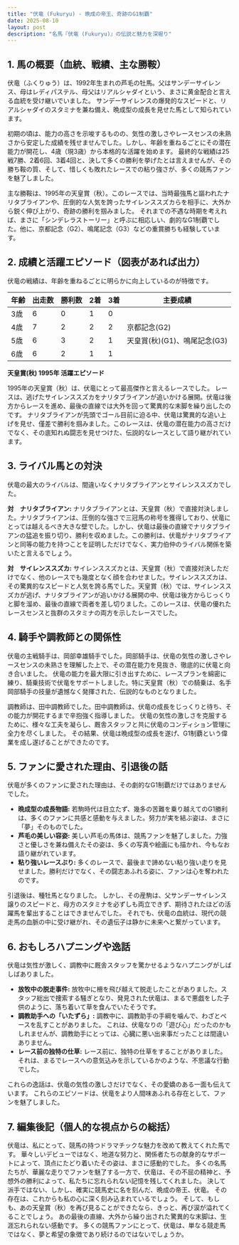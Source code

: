 ```yaml
---
title: "伏竜 (Fukuryu) - 晩成の帝王、奇跡のG1制覇"
date: 2025-08-10
layout: post
description: "名馬『伏竜 (Fukuryu)』の伝説と魅力を深堀り"
---
```


## 1. 馬の概要（血統、戦績、主な勝鞍）

伏竜（ふくりゅう）は、1992年生まれの芦毛の牡馬。父はサンデーサイレンス、母はレディパステル、母父はリアルシャダイという、まさに黄金配合と言える血統を受け継いでいました。  サンデーサイレンスの爆発的なスピードと、リアルシャダイのスタミナを兼ね備え、晩成型の成長を見せた馬として知られています。

初期の頃は、能力の高さを示唆するものの、気性の激しさやレースセンスの未熟さから安定した成績を残せませんでした。しかし、年齢を重ねるごとにその潜在能力が開花し、4歳（現3歳）から本格的な活躍を始めます。  最終的な戦績は25戦7勝、2着6回、3着4回と、決して多くの勝利を挙げたとは言えませんが、その勝ち鞍の質、そして、惜しくも敗れたレースでの粘り強さが、多くの競馬ファンを魅了しました。

主な勝鞍は、1995年の天皇賞（秋）。このレースでは、当時最強馬と謳われたナリタブライアンや、圧倒的な人気を誇ったサイレンススズカらを相手に、大外から鋭く伸び上がり、奇跡の勝利を掴みました。  それまでの不遇な時期を考えれば、まさに「シンデレラストーリー」と呼ぶに相応しい、劇的なG1制覇でした。他に、京都記念（G2）、鳴尾記念（G3）などの重賞勝ちも経験しています。


## 2. 成績と活躍エピソード（図表があれば出力）

伏竜の戦績は、年齢を重ねるごとに明らかに向上しているのが特徴です。

| 年齢 | 出走数 | 勝利数 | 2着 | 3着 | 主要成績 |
|---|---|---|---|---|---|
| 3歳 | 6 | 0 | 1 | 0 |  |
| 4歳 | 7 | 2 | 2 | 2 | 京都記念(G2) |
| 5歳 | 6 | 3 | 2 | 1 | 天皇賞(秋)(G1)、鳴尾記念(G3) |
| 6歳 | 6 | 2 | 1 | 1 |  |


**天皇賞(秋) 1995年 活躍エピソード**

1995年の天皇賞（秋）は、伏竜にとって最高傑作と言えるレースでした。  レースは、逃げたサイレンススズカをナリタブライアンが追いかける展開。伏竜は後方からレースを進め、最後の直線では大外を回って驚異的な末脚を繰り出したのです。  ナリタブライアンが先頭でゴール目前に迫る中、伏竜は驚異的な追い上げを見せ、僅差で勝利を掴みました。このレースは、伏竜の潜在能力の高さだけでなく、その底知れぬ闘志を見せつけた、伝説的なレースとして語り継がれています。


## 3. ライバル馬との対決

伏竜の最大のライバルは、間違いなくナリタブライアンとサイレンススズカでした。

**対　ナリタブライアン:**  ナリタブライアンとは、天皇賞（秋）で直接対決しました。ナリタブライアンは、圧倒的な強さで三冠馬の称号を獲得しており、伏竜にとっては越えるべき大きな壁でした。しかし、伏竜は最後の直線でナリタブライアンの猛追を振り切り、勝利を収めました。この勝利は、伏竜がナリタブライアンと同等の能力を持つことを証明しただけでなく、実力伯仲のライバル関係を築いたと言えるでしょう。

**対　サイレンススズカ:**  サイレンススズカとは、天皇賞（秋）で直接対決しただけでなく、他のレースでも幾度となく顔を合わせました。サイレンススズカは、その驚異的なスピードと人気を誇る馬でした。天皇賞（秋）では、サイレンススズカが逃げ、ナリタブライアンが追いかける展開の中、伏竜は後方からじっくりと脚を溜め、最後の直線で両者を差し切りました。このレースは、伏竜の優れたレースセンスと抜群のスタミナの両方を示したレースでした。


## 4. 騎手や調教師との関係性

伏竜の主戦騎手は、岡部幸雄騎手でした。岡部騎手は、伏竜の気性の激しさやレースセンスの未熟さを理解した上で、その潜在能力を見抜き、徹底的に伏竜と向き合いました。  伏竜の能力を最大限に引き出すために、レースプランを綿密に練り、騎乗技術で伏竜をサポートしました。特に天皇賞（秋）での騎乗は、名手岡部騎手の技量が遺憾なく発揮された、伝説的なものとなりました。

調教師は、田中調教師でした。田中調教師は、伏竜の成長をじっくりと待ち、その能力が開花するまで辛抱強く指導しました。  伏竜の気性の激しさを克服するために、様々な工夫を凝らし、厩舎スタッフと共に伏竜のコンディション管理に全力を尽くしました。  その結果、伏竜は晩成型の成長を遂げ、G1制覇という偉業を成し遂げることができたのです。


## 5. ファンに愛された理由、引退後の話

伏竜が多くのファンに愛された理由は、その劇的なG1制覇だけではありませんでした。

* **晩成型の成長物語:**  若駒時代は目立たず、幾多の苦難を乗り越えてのG1勝利は、多くのファンに共感と感動を与えました。努力が実を結ぶ姿は、まさに「夢」そのものでした。
* **芦毛の美しい容姿:**  美しい芦毛の馬体は、競馬ファンを魅了しました。力強さと優しさを兼ね備えたその姿は、多くの写真や絵画にも描かれ、今もなお語り継がれています。
* **粘り強いレースぶり:**  多くのレースで、最後まで諦めない粘り強い走りを見せました。勝利だけでなく、その闘志あふれる姿に、ファンは心を奪われたのです。


引退後は、種牡馬となりました。  しかし、その産駒は、父サンデーサイレンス譲りのスピードと、母方のスタミナを必ずしも両立できず、期待されたほどの活躍馬を輩出することはできませんでした。  それでも、伏竜の血統は、現代の競走馬の血脈の中に受け継がれ、その遺伝子は静かに未来へと繋がっています。


## 6. おもしろハプニングや逸話

伏竜は気性が激しく、調教中に厩舎スタッフを驚かせるようなハプニングがしばしばありました。

* **放牧中の脱走事件:**  放牧中に柵を飛び越えて脱走したことがありました。スタッフ総出で捜索する騒ぎとなり、発見された伏竜は、まるで悪戯をした子供のように、落ち着いて草を食んでいたそうです。
* **調教助手への「いたずら」:**  調教中に、調教助手の手綱を噛んで、わざとペースを乱すことがありました。  これは、伏竜なりの「遊び心」だったのかもしれませんが、調教助手にとっては、心臓に悪い出来事だったことは間違いありません。
* **レース前の独特の仕草:**  レース前に、独特の仕草をすることがありました。  それは、まるでレースへの意気込みを示しているかのような、不思議な行動でした。


これらの逸話は、伏竜の気性の激しさだけでなく、その愛嬌のある一面も伝えています。  これらのエピソードは、伏竜をより人間味あふれる存在として、ファンを魅了しました。


## 7. 編集後記（個人的な視点からの総括）

伏竜は、私にとって、競馬の持つドラマチックな魅力を改めて教えてくれた馬です。  華々しいデビューではなく、地道な努力と、関係者たちの献身的なサポートによって、頂点にたどり着いたその姿は、まさに感動的でした。  多くの名馬たちが、華麗な走りでファンを魅了する一方で、伏竜は、その不屈の精神と、予想外の勝利によって、私たちに忘れられない記憶を残してくれました。  決して派手ではない、しかし、確実に競馬史に名を刻んだ、晩成の帝王、伏竜。  その存在は、これからも私の心に深く刻み込まれているでしょう。  そして、もしも、あの天皇賞（秋）を再び見ることができたなら、きっと、再び涙が溢れてくることでしょう。  あの最後の直線、大外から繰り出された驚異的な末脚は、生涯忘れられない感動です。  多くの競馬ファンにとって、伏竜は、単なる競走馬ではなく、夢と希望の象徴であり続けるのではないでしょうか。

